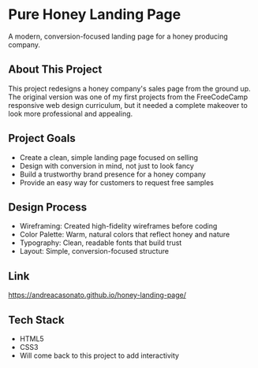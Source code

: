# Pure Honey Landing Page
A modern, conversion-focused landing page for a honey producing company.

## About This Project
This project redesigns a honey company's sales page from the ground up. The original version was one of my first projects from the FreeCodeCamp responsive web design curriculum, but it needed a complete makeover to look more professional and appealing.

## Project Goals
- Create a clean, simple landing page focused on selling
- Design with conversion in mind, not just to look fancy
- Build a trustworthy brand presence for a honey company
- Provide an easy way for customers to request free samples

## Design Process
- Wireframing: Created high-fidelity wireframes before coding
- Color Palette: Warm, natural colors that reflect honey and nature
- Typography: Clean, readable fonts that build trust
- Layout: Simple, conversion-focused structure

## Link
https://andreacasonato.github.io/honey-landing-page/

## Tech Stack
- HTML5  
- CSS3
- Will come back to this project to add interactivity
